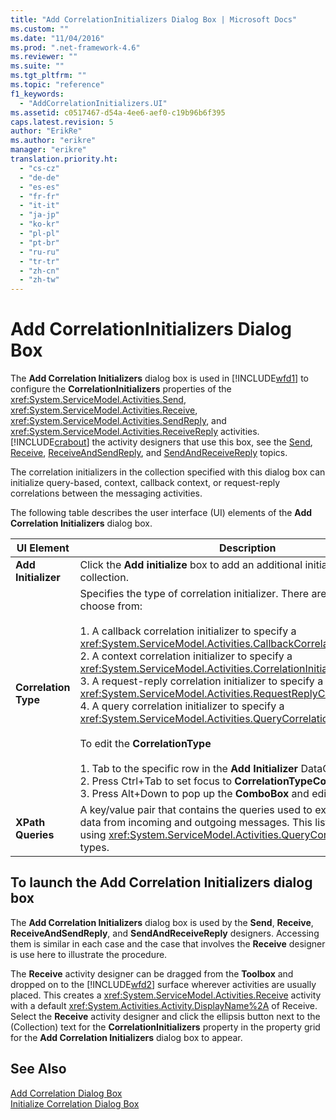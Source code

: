 ```yaml
---
title: "Add CorrelationInitializers Dialog Box | Microsoft Docs"
ms.custom: ""
ms.date: "11/04/2016"
ms.prod: ".net-framework-4.6"
ms.reviewer: ""
ms.suite: ""
ms.tgt_pltfrm: ""
ms.topic: "reference"
f1_keywords: 
  - "AddCorrelationInitializers.UI"
ms.assetid: c0517467-d54a-4ee6-aef0-c19b96b6f395
caps.latest.revision: 5
author: "ErikRe"
ms.author: "erikre"
manager: "erikre"
translation.priority.ht: 
  - "cs-cz"
  - "de-de"
  - "es-es"
  - "fr-fr"
  - "it-it"
  - "ja-jp"
  - "ko-kr"
  - "pl-pl"
  - "pt-br"
  - "ru-ru"
  - "tr-tr"
  - "zh-cn"
  - "zh-tw"
---
```

# Add CorrelationInitializers Dialog Box
The **Add Correlation Initializers** dialog box is used in [!INCLUDE[wfd1](../workflow-designer/includes/wfd1_md.md)] to configure the **CorrelationInitializers** properties of the <xref:System.ServiceModel.Activities.Send>, <xref:System.ServiceModel.Activities.Receive>, <xref:System.ServiceModel.Activities.SendReply>, and <xref:System.ServiceModel.Activities.ReceiveReply> activities. [!INCLUDE[crabout](../test/includes/crabout_md.md)] the activity designers that use this box, see the [Send](../workflow-designer/send-activity-designer.md), [Receive](../workflow-designer/receive-activity-designer.md), [ReceiveAndSendReply](../workflow-designer/receiveandsendreply-template-designer.md), and [SendAndReceiveReply](../workflow-designer/sendandreceivereply-template-designer.md) topics.  
  
 The correlation initializers in the collection specified with this dialog box can initialize query-based, context, callback context, or request-reply correlations between the messaging activities.  
  
 The following table describes the user interface (UI) elements of the **Add Correlation Initializers** dialog box.  
  
|UI Element|Description|  
|----------------|-----------------|  
|**Add Initializer**|Click the **Add initialize** box to add an additional initializer to the collection.|  
|**Correlation Type**|Specifies the type of correlation initializer. There are four types to choose from:<br /><br /> 1.  A callback correlation initializer to specify a <xref:System.ServiceModel.Activities.CallbackCorrelationInitializer>.<br />2.  A context correlation initializer to specify a <xref:System.ServiceModel.Activities.CorrelationInitializer>.<br />3.  A request-reply correlation initializer to specify a <xref:System.ServiceModel.Activities.RequestReplyCorrelationInitializer>.<br />4.  A query correlation initializer to specify a <xref:System.ServiceModel.Activities.QueryCorrelationInitializer>.<br /><br /> To edit the **CorrelationType**<br /><br /> 1.  Tab to the specific row in the **Add Initializer** DataGrid.<br />2.  Press Ctrl+Tab to set focus to **CorrelationTypeComboBox**<br />3.  Press Alt+Down to pop up the **ComboBox** and edit it.|  
|**XPath Queries**|A key/value pair that contains the queries used to extract correlation data from incoming and outgoing messages. This list is only valid when using <xref:System.ServiceModel.Activities.QueryCorrelationInitializer> types.|  
  
## To launch the Add Correlation Initializers dialog box  
 The **Add Correlation Initializers** dialog box is used by the **Send**, **Receive**, **ReceiveAndSendReply**, and **SendAndReceiveReply** designers. Accessing them is similar in each case and the case that involves the **Receive** designer is use here to illustrate the procedure.  
  
 The **Receive** activity designer can be dragged from the **Toolbox** and dropped on to the [!INCLUDE[wfd2](../workflow-designer/includes/wfd2_md.md)] surface wherever activities are usually placed. This creates a <xref:System.ServiceModel.Activities.Receive> activity with a default <xref:System.Activities.Activity.DisplayName%2A> of Receive. Select the **Receive** activity designer and click the ellipsis button next to the (Collection) text for the **CorrelationInitializers** property in the property grid for the **Add Correlation Initializers** dialog box to appear.  
  
## See Also  
 [Add Correlation Dialog Box](http://msdn.microsoft.com/en-us/9e41a149-e8ab-41b1-8886-ea06a63041b6)   
 [Initialize Correlation Dialog Box](../workflow-designer/initialize-correlation-dialog-box.md)